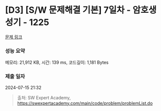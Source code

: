 # [D3] [S/W 문제해결 기본] 7일차 - 암호생성기 - 1225 

[문제 링크](https://swexpertacademy.com/main/code/problem/problemDetail.do?contestProbId=AV14uWl6AF0CFAYD) 

### 성능 요약

메모리: 21,912 KB, 시간: 139 ms, 코드길이: 1,181 Bytes

### 제출 일자

2024-07-15 21:32



> 출처: SW Expert Academy, https://swexpertacademy.com/main/code/problem/problemList.do